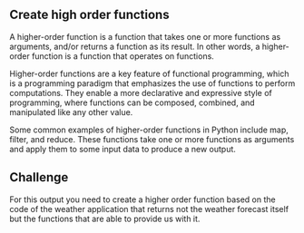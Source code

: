 ## Create high order functions

A higher-order function is a function that takes one or more functions as arguments, and/or returns a function as 
its result. In other words, a higher-order function is a function that operates on functions.

Higher-order functions are a key feature of functional programming, which is a programming paradigm that emphasizes 
the use of functions to perform computations. They enable a more declarative and expressive style of programming, 
where functions can be composed, combined, and manipulated like any other value.

Some common examples of higher-order functions in Python include map, filter, and reduce. These functions take one 
or more functions as arguments and apply them to some input data to produce a new output. 


## Challenge

For this output you need to create a higher order function based on the code of the weather application that returns
not the weather forecast itself but the functions that are able to provide us with it. 






